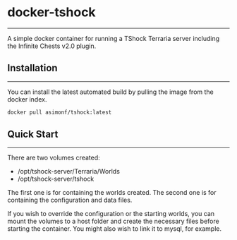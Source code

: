 # docker-tshock
---------------

A simple docker container for running a TShock Terraria server including the
Infinite Chests v2.0 plugin.

## Installation
---------------

You can install the latest automated build by pulling the image from
the docker index.

```bash
docker pull asimonf/tshock:latest
```

## Quick Start
--------------

There are two volumes created:

* /opt/tshock-server/Terraria/Worlds
* /opt/tshock-server/tshock

The first one is for containing the worlds created.
The second one is for containing the configuration and data files.

If you wish to override the configuration or the starting worlds, you can mount
the volumes to a host folder and create the necessary files before starting the
container. You might also wish to link it to mysql, for example.
